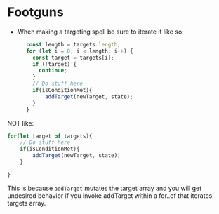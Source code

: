 # Footguns
- When making a targeting spell be sure to iterate it like so:
```js
      const length = targets.length;
      for (let i = 0; i < length; i++) {
        const target = targets[i];
        if (!target) {
          continue;
        }
        // Do stuff here
        if(isConditionMet){
            addTarget(newTarget, state);
        }
      }
```
NOT like:
```js
for(let target of targets){
    // Do stuff here
    if(isConditionMet){
        addTarget(newTarget, state);
    }

}
```
This is because `addTarget` mutates the target array and you will get undesired behavior if
you invoke addTarget within a for..of that iterates targets array.